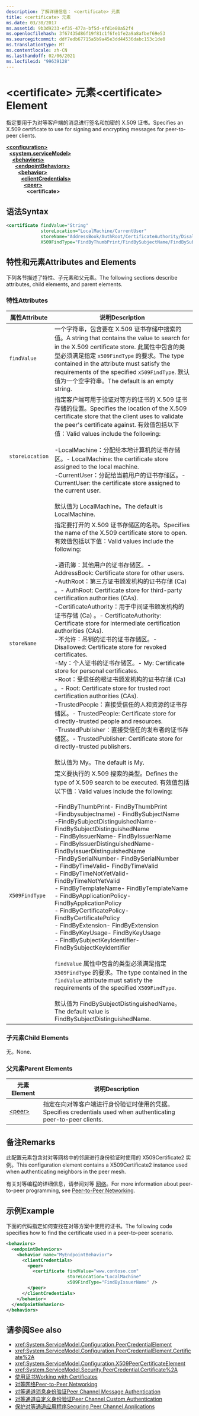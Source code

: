 ```yaml
---
description: 了解详细信息： <certificate> 元素
title: <certificate> 元素
ms.date: 03/30/2017
ms.assetid: 9b3d9233-ef35-477a-bf5d-efd1e80a52f4
ms.openlocfilehash: 3f67435d86f19f81c1f6fe1fe2a9a8afbef69e53
ms.sourcegitcommit: ddf7edb67715a5b9a45e3dd44536dabc153c1de0
ms.translationtype: MT
ms.contentlocale: zh-CN
ms.lasthandoff: 02/06/2021
ms.locfileid: "99639128"
---
```

# <a name="certificate-element"></a><span data-ttu-id="dfdea-103">\<certificate> 元素</span><span class="sxs-lookup"><span data-stu-id="dfdea-103">\<certificate> Element</span></span>

<span data-ttu-id="dfdea-104">指定要用于为对等客户端的消息进行签名和加密的 X.509 证书。</span><span class="sxs-lookup"><span data-stu-id="dfdea-104">Specifies an X.509 certificate to use for signing and encrypting messages for peer-to-peer clients.</span></span>  
  
[**\<configuration>**](../configuration-element.md)\
&nbsp;&nbsp;[**\<system.serviceModel>**](system-servicemodel.md)\
&nbsp;&nbsp;&nbsp;&nbsp;[**\<behaviors>**](behaviors.md)\
&nbsp;&nbsp;&nbsp;&nbsp;&nbsp;&nbsp;[**\<endpointBehaviors>**](endpointbehaviors.md)\
&nbsp;&nbsp;&nbsp;&nbsp;&nbsp;&nbsp;&nbsp;&nbsp;[**\<behavior>**](behavior-of-endpointbehaviors.md)\
&nbsp;&nbsp;&nbsp;&nbsp;&nbsp;&nbsp;&nbsp;&nbsp;&nbsp;&nbsp;[**\<clientCredentials>**](clientcredentials.md)\
&nbsp;&nbsp;&nbsp;&nbsp;&nbsp;&nbsp;&nbsp;&nbsp;&nbsp;&nbsp;&nbsp;&nbsp;[**\<peer>**](peer-of-clientcredentials-element.md)\
&nbsp;&nbsp;&nbsp;&nbsp;&nbsp;&nbsp;&nbsp;&nbsp;&nbsp;&nbsp;&nbsp;&nbsp;&nbsp;&nbsp;**\<certificate>**  
  
## <a name="syntax"></a><span data-ttu-id="dfdea-105">语法</span><span class="sxs-lookup"><span data-stu-id="dfdea-105">Syntax</span></span>  
  
```xml  
<certificate findValue="String"
             storeLocation="LocalMachine/CurrentUser"
             storeName="AddressBook/AuthRoot/CertificateAuthority/Disallowed/My/Root/TrustedPeople/TrustedPublisher"
             X509FindType="FindByThumbPrint/FindBySubjectName/FindBySubjectDistinguishedName/FindByIssuerName/FindByIssuerDistinguishedName/FindBySerialNumber/FindByTimeValid/FindByTimeNotYetValid/FindByTemplateName/FindByApplicationPolicy/FindByCertificatePolicy/FindByExtension/FindByKeyUsage/FindBySubjectKeyIdentifier" />
```  
  
## <a name="attributes-and-elements"></a><span data-ttu-id="dfdea-106">特性和元素</span><span class="sxs-lookup"><span data-stu-id="dfdea-106">Attributes and Elements</span></span>  

 <span data-ttu-id="dfdea-107">下列各节描述了特性、子元素和父元素。</span><span class="sxs-lookup"><span data-stu-id="dfdea-107">The following sections describe attributes, child elements, and parent elements.</span></span>  
  
### <a name="attributes"></a><span data-ttu-id="dfdea-108">特性</span><span class="sxs-lookup"><span data-stu-id="dfdea-108">Attributes</span></span>  
  
|<span data-ttu-id="dfdea-109">属性</span><span class="sxs-lookup"><span data-stu-id="dfdea-109">Attribute</span></span>|<span data-ttu-id="dfdea-110">说明</span><span class="sxs-lookup"><span data-stu-id="dfdea-110">Description</span></span>|  
|---------------|-----------------|  
|`findValue`|<span data-ttu-id="dfdea-111">一个字符串，包含要在 X.509 证书存储中搜索的值。</span><span class="sxs-lookup"><span data-stu-id="dfdea-111">A string that contains the value to search for in the X.509 certificate store.</span></span> <span data-ttu-id="dfdea-112">此属性中包含的类型必须满足指定 `x509FindType` 的要求。</span><span class="sxs-lookup"><span data-stu-id="dfdea-112">The type contained in the attribute must satisfy the requirements of the specified `x509FindType`.</span></span> <span data-ttu-id="dfdea-113">默认值为一个空字符串。</span><span class="sxs-lookup"><span data-stu-id="dfdea-113">The default is an empty string.</span></span>|  
|`storeLocation`|<span data-ttu-id="dfdea-114">指定客户端可用于验证对等方的证书的 X.509 证书存储的位置。</span><span class="sxs-lookup"><span data-stu-id="dfdea-114">Specifies the location of the X.509 certificate store that the client uses to validate the peer's certificate against.</span></span> <span data-ttu-id="dfdea-115">有效值包括以下值：</span><span class="sxs-lookup"><span data-stu-id="dfdea-115">Valid values include the following:</span></span><br /><br /> <span data-ttu-id="dfdea-116">-LocalMachine：分配给本地计算机的证书存储区。</span><span class="sxs-lookup"><span data-stu-id="dfdea-116">-   LocalMachine: the certificate store assigned to the local machine.</span></span><br /><span data-ttu-id="dfdea-117">-CurrentUser：分配给当前用户的证书存储区。</span><span class="sxs-lookup"><span data-stu-id="dfdea-117">-   CurrentUser: the certificate store assigned to the current user.</span></span><br /><br /> <span data-ttu-id="dfdea-118">默认值为 LocalMachine。</span><span class="sxs-lookup"><span data-stu-id="dfdea-118">The default is LocalMachine.</span></span>|  
|`storeName`|<span data-ttu-id="dfdea-119">指定要打开的 X.509 证书存储区的名称。</span><span class="sxs-lookup"><span data-stu-id="dfdea-119">Specifies the name of the X.509 certificate store to open.</span></span> <span data-ttu-id="dfdea-120">有效值包括以下值：</span><span class="sxs-lookup"><span data-stu-id="dfdea-120">Valid values include the following:</span></span><br /><br /> <span data-ttu-id="dfdea-121">-通讯簿：其他用户的证书存储区。</span><span class="sxs-lookup"><span data-stu-id="dfdea-121">-   AddressBook: Certificate store for other users.</span></span><br /><span data-ttu-id="dfdea-122">-AuthRoot：第三方证书颁发机构的证书存储 (Ca) 。</span><span class="sxs-lookup"><span data-stu-id="dfdea-122">-   AuthRoot: Certificate store for third-party certification authorities (CAs).</span></span><br /><span data-ttu-id="dfdea-123">-CertificateAuthority：用于中间证书颁发机构的证书存储 (Ca) 。</span><span class="sxs-lookup"><span data-stu-id="dfdea-123">-   CertificateAuthority: Certificate store for intermediate certification authorities (CAs).</span></span><br /><span data-ttu-id="dfdea-124">-不允许：吊销的证书的证书存储区。</span><span class="sxs-lookup"><span data-stu-id="dfdea-124">-   Disallowed: Certificate store for revoked certificates.</span></span><br /><span data-ttu-id="dfdea-125">-My：个人证书的证书存储区。</span><span class="sxs-lookup"><span data-stu-id="dfdea-125">-   My: Certificate store for personal certificates.</span></span><br /><span data-ttu-id="dfdea-126">-Root：受信任的根证书颁发机构的证书存储 (Ca) 。</span><span class="sxs-lookup"><span data-stu-id="dfdea-126">-   Root: Certificate store for trusted root certification authorities (CAs).</span></span><br /><span data-ttu-id="dfdea-127">-TrustedPeople：直接受信任的人和资源的证书存储区。</span><span class="sxs-lookup"><span data-stu-id="dfdea-127">-   TrustedPeople: Certificate store for directly-trusted people and resources.</span></span><br /><span data-ttu-id="dfdea-128">-TrustedPublisher：直接受信任的发布者的证书存储区。</span><span class="sxs-lookup"><span data-stu-id="dfdea-128">-   TrustedPublisher: Certificate store for directly-trusted publishers.</span></span><br /><br /> <span data-ttu-id="dfdea-129">默认值为 My。</span><span class="sxs-lookup"><span data-stu-id="dfdea-129">The default is My.</span></span>|  
|`X509FindType`|<span data-ttu-id="dfdea-130">定义要执行的 X.509 搜索的类型。</span><span class="sxs-lookup"><span data-stu-id="dfdea-130">Defines the type of X.509 search to be executed.</span></span> <span data-ttu-id="dfdea-131">有效值包括以下值：</span><span class="sxs-lookup"><span data-stu-id="dfdea-131">Valid values include the following:</span></span><br /><br /> <span data-ttu-id="dfdea-132">-FindByThumbPrint</span><span class="sxs-lookup"><span data-stu-id="dfdea-132">-   FindByThumbPrint</span></span><br /><span data-ttu-id="dfdea-133">-Findbysubjectname) </span><span class="sxs-lookup"><span data-stu-id="dfdea-133">-   FindBySubjectName</span></span><br /><span data-ttu-id="dfdea-134">-FindBySubjectDistinguishedName</span><span class="sxs-lookup"><span data-stu-id="dfdea-134">-   FindBySubjectDistinguishedName</span></span><br /><span data-ttu-id="dfdea-135">- FindByIssuerName</span><span class="sxs-lookup"><span data-stu-id="dfdea-135">-   FindByIssuerName</span></span><br /><span data-ttu-id="dfdea-136">- FindByIssuerDistinguishedName</span><span class="sxs-lookup"><span data-stu-id="dfdea-136">-   FindByIssuerDistinguishedName</span></span><br /><span data-ttu-id="dfdea-137">-FindBySerialNumber</span><span class="sxs-lookup"><span data-stu-id="dfdea-137">-   FindBySerialNumber</span></span><br /><span data-ttu-id="dfdea-138">- FindByTimeValid</span><span class="sxs-lookup"><span data-stu-id="dfdea-138">-   FindByTimeValid</span></span><br /><span data-ttu-id="dfdea-139">- FindByTimeNotYetValid</span><span class="sxs-lookup"><span data-stu-id="dfdea-139">-   FindByTimeNotYetValid</span></span><br /><span data-ttu-id="dfdea-140">- FindByTemplateName</span><span class="sxs-lookup"><span data-stu-id="dfdea-140">-   FindByTemplateName</span></span><br /><span data-ttu-id="dfdea-141">- FindByApplicationPolicy</span><span class="sxs-lookup"><span data-stu-id="dfdea-141">-   FindByApplicationPolicy</span></span><br /><span data-ttu-id="dfdea-142">- FindByCertificatePolicy</span><span class="sxs-lookup"><span data-stu-id="dfdea-142">-   FindByCertificatePolicy</span></span><br /><span data-ttu-id="dfdea-143">- FindByExtension</span><span class="sxs-lookup"><span data-stu-id="dfdea-143">-   FindByExtension</span></span><br /><span data-ttu-id="dfdea-144">- FindByKeyUsage</span><span class="sxs-lookup"><span data-stu-id="dfdea-144">-   FindByKeyUsage</span></span><br /><span data-ttu-id="dfdea-145">- FindBySubjectKeyIdentifier</span><span class="sxs-lookup"><span data-stu-id="dfdea-145">-   FindBySubjectKeyIdentifier</span></span><br /><br /> <span data-ttu-id="dfdea-146">`findValue` 属性中包含的类型必须满足指定 `X509FindType` 的要求。</span><span class="sxs-lookup"><span data-stu-id="dfdea-146">The type contained in the `findValue` attribute must satisfy the requirements of the specified `X509FindType`.</span></span><br /><br /> <span data-ttu-id="dfdea-147">默认值为 FindBySubjectDistinguishedName。</span><span class="sxs-lookup"><span data-stu-id="dfdea-147">The default value is FindBySubjectDistinguishedName.</span></span>|  
  
### <a name="child-elements"></a><span data-ttu-id="dfdea-148">子元素</span><span class="sxs-lookup"><span data-stu-id="dfdea-148">Child Elements</span></span>  

 <span data-ttu-id="dfdea-149">无。</span><span class="sxs-lookup"><span data-stu-id="dfdea-149">None.</span></span>  
  
### <a name="parent-elements"></a><span data-ttu-id="dfdea-150">父元素</span><span class="sxs-lookup"><span data-stu-id="dfdea-150">Parent Elements</span></span>  
  
|<span data-ttu-id="dfdea-151">元素</span><span class="sxs-lookup"><span data-stu-id="dfdea-151">Element</span></span>|<span data-ttu-id="dfdea-152">说明</span><span class="sxs-lookup"><span data-stu-id="dfdea-152">Description</span></span>|  
|-------------|-----------------|  
|[\<peer>](peer-of-clientcredentials-element.md)|<span data-ttu-id="dfdea-153">指定在向对等客户端进行身份验证时使用的凭据。</span><span class="sxs-lookup"><span data-stu-id="dfdea-153">Specifies credentials used when authenticating peer-to-peer clients.</span></span>|  
  
## <a name="remarks"></a><span data-ttu-id="dfdea-154">备注</span><span class="sxs-lookup"><span data-stu-id="dfdea-154">Remarks</span></span>  

 <span data-ttu-id="dfdea-155">此配置元素包含对对等网格中的邻居进行身份验证时使用的 X509Certificate2 实例。</span><span class="sxs-lookup"><span data-stu-id="dfdea-155">This configuration element contains a X509Certificate2 instance used when authenticating neighbors in the peer mesh.</span></span>  
  
 <span data-ttu-id="dfdea-156">有关对等编程的详细信息，请参阅对等 [网络](../../../wcf/feature-details/peer-to-peer-networking.md)。</span><span class="sxs-lookup"><span data-stu-id="dfdea-156">For more information about peer-to-peer programming, see [Peer-to-Peer Networking](../../../wcf/feature-details/peer-to-peer-networking.md).</span></span>  
  
## <a name="example"></a><span data-ttu-id="dfdea-157">示例</span><span class="sxs-lookup"><span data-stu-id="dfdea-157">Example</span></span>  

 <span data-ttu-id="dfdea-158">下面的代码指定如何查找在对等方案中使用的证书。</span><span class="sxs-lookup"><span data-stu-id="dfdea-158">The following code specifies how to find the certificate used in a peer-to-peer scenario.</span></span>  
  
```xml  
<behaviors>
  <endpointBehaviors>
    <behavior name="MyEndpointBehavior">
      <clientCredentials>
        <peer>
          <certificate findValue="www.contoso.com"
                       storeLocation="LocalMachine"
                       x509FindType="FindByIssuerName" />
        </peer>
      </clientCredentials>
    </behavior>
  </endpointBehaviors>
</behaviors>
```  
  
## <a name="see-also"></a><span data-ttu-id="dfdea-159">请参阅</span><span class="sxs-lookup"><span data-stu-id="dfdea-159">See also</span></span>

- <xref:System.ServiceModel.Configuration.PeerCredentialElement>
- <xref:System.ServiceModel.Configuration.PeerCredentialElement.Certificate%2A>
- <xref:System.ServiceModel.Configuration.X509PeerCertificateElement>
- <xref:System.ServiceModel.Security.PeerCredential.Certificate%2A>
- [<span data-ttu-id="dfdea-160">使用证书</span><span class="sxs-lookup"><span data-stu-id="dfdea-160">Working with Certificates</span></span>](../../../wcf/feature-details/working-with-certificates.md)
- [<span data-ttu-id="dfdea-161">对等网络</span><span class="sxs-lookup"><span data-stu-id="dfdea-161">Peer-to-Peer Networking</span></span>](../../../wcf/feature-details/peer-to-peer-networking.md)
- <span data-ttu-id="dfdea-162">[对等通道消息身份验证](/previous-versions/dotnet/netframework-3.5/aa967730(v=vs.90))</span><span class="sxs-lookup"><span data-stu-id="dfdea-162">[Peer Channel Message Authentication](/previous-versions/dotnet/netframework-3.5/aa967730(v=vs.90))</span></span>
- <span data-ttu-id="dfdea-163">[对等通道自定义身份验证](/previous-versions/dotnet/netframework-3.5/ms751447(v=vs.90))</span><span class="sxs-lookup"><span data-stu-id="dfdea-163">[Peer Channel Custom Authentication](/previous-versions/dotnet/netframework-3.5/ms751447(v=vs.90))</span></span>
- [<span data-ttu-id="dfdea-164">保护对等通道应用程序</span><span class="sxs-lookup"><span data-stu-id="dfdea-164">Securing Peer Channel Applications</span></span>](../../../wcf/feature-details/securing-peer-channel-applications.md)
